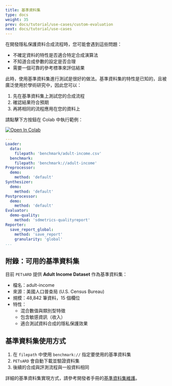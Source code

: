 ```yaml
---
title: 基準資料集
type: docs
weight: 35
prev: docs/tutorial/use-cases/custom-evaluation
next: docs/tutorial/use-cases
---
```



在開發隱私保護資料合成流程時，您可能會遇到這些問題：
  - 不確定資料的特性是否適合特定合成演算法
  - 不知道合成參數的設定是否合理
  - 需要一個可靠的參考標準來評估結果

此時，使用基準資料集進行測試是很好的做法。基準資料集的特性是已知的，且被廣泛使用於學術研究中，因此您可以：
  1. 先在基準資料集上測試您的合成流程
  2. 確認結果符合預期
  3. 再將相同的流程應用在您的資料上

請點擊下方按鈕在 Colab 中執行範例：

[![Open In Colab](https://colab.research.google.com/assets/colab-badge.svg)](https://colab.research.google.com/github/nics-tw/petsard/blob/main/demo/use-cases/benchmark-datasets.ipynb)

```yaml
---
Loader:
  data:
    filepath: 'benchmark/adult-income.csv'
  benchmark:
    filepath: 'benchmark://adult-income'
Preprocessor:
  demo:
    method: 'default'
Synthesizer:
  demo:
    method: 'default'
Postprocessor:
  demo:
    method: 'default'
Evaluator:
  demo-quality:
    method: 'sdmetrics-qualityreport'
Reporter:
  save_report_global:
    method: 'save_report'
    granularity: 'global'
...
```

## 附錄：可用的基準資料集

目前 `PETsARD` 提供 **Adult Income Dataset** 作為基準資料集：

  - 檔名：adult-income
  - 來源：美國人口普查局 (U.S. Census Bureau)
  - 規模：48,842 筆資料，15 個欄位
  - 特性：
    - 混合數值與類別型特徵
    - 包含敏感資訊（收入）
    - 適合測試資料合成的隱私保護效果

## 基準資料集使用方式

  1. 在 `filepath` 中使用 `benchmark://` 指定要使用的基準資料集
  2. `PETsARD` 會自動下載並驗證資料集
  3. 後續的合成與評測流程與一般資料相同

詳細的基準資料集實現方式，請參考開發者手冊的[基準資料集維護](docs/developer-guide/benchmark-datasets/)。